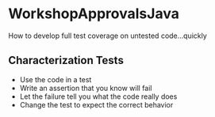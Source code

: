 # WorkshopApprovalsJava

How to develop full test coverage on untested code...quickly

## Characterization Tests
* Use the code in a test
* Write an assertion that you know will fail
* Let the failure tell you what the code really does
* Change the test to expect the correct behavior